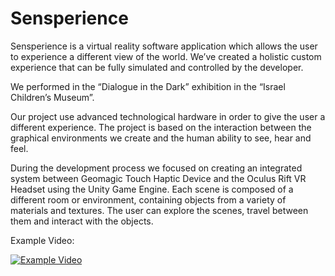 # Sensperience
Sensperience is a virtual reality software application which allows the user to experience a different view of the world.
We’ve created a holistic custom experience that can be fully simulated and controlled by the developer.

We performed in the “Dialogue in the Dark” exhibition in the “Israel Children’s Museum”.

Our project use advanced technological hardware in order to give the user a different experience.
The project is based on the interaction between the graphical environments we create and the human ability to see, hear and feel.

During the development process we focused on creating an integrated system between Geomagic Touch Haptic Device and the Oculus Rift VR Headset using the Unity Game Engine.
Each scene is composed of a different room or environment, containing objects from a variety of materials and textures.
The user can explore the scenes, travel between them and interact with the objects.

Example Video:


[![Example Video](http://img.youtube.com/vi/-6p5USKDlfE/0.jpg)](http://www.youtube.com/watch?v=-6p5USKDlfE)
